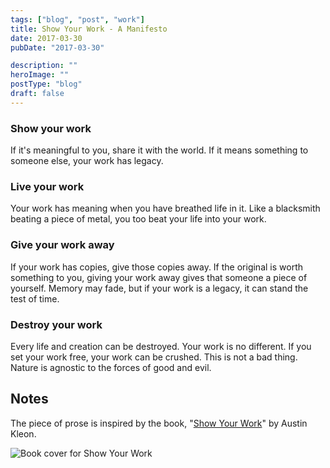 ```yaml
---
tags: ["blog", "post", "work"]
title: Show Your Work - A Manifesto
date: 2017-03-30
pubDate: "2017-03-30"

description: ""
heroImage: ""
postType: "blog"
draft: false
---
```


### Show your work

If it's meaningful to you, share it with the world.
If it means something to someone else, your work has legacy.

### Live your work

Your work has meaning when you have breathed life in it.
Like a blacksmith beating a piece of metal, you too beat your life into your work.

### Give your work away

If your work has copies, give those copies away.
If the original is worth something to you, giving your work away gives that someone a piece of yourself.
Memory may fade, but if your work is a legacy, it can stand the test of time.

### Destroy your work

Every life and creation can be destroyed. Your work is no different.
If you set your work free, your work can be crushed.
This is not a bad thing. Nature is agnostic to the forces of good and evil.

## Notes

The piece of prose is inspired by the book, "[Show Your Work](https://showyourwork.com)" by Austin Kleon.

![Book cover for Show Your Work](https://books.google.com/books/publisher/content?id=fM0kAgAAQBAJ&pg=PP1&img=1&zoom=3&hl=en&bul=1&sig=ACfU3U3vOVsH-AwtL3QgoLUE-FHJPgmdjA&w=1280)